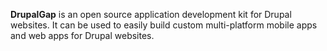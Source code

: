 <p class="lead">
	<strong>DrupalGap</strong> is an open source application development kit for Drupal websites. It can be used to easily build custom multi-platform mobile apps and web apps for Drupal websites.
</p>